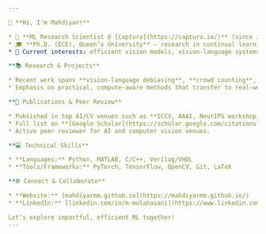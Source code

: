 ```yaml
---

👋 **Hi, I'm Mahdiyar!**

* 🧠 **ML Research Scientist @ [Captura](https://captura.io/)** (since June 2025), building efficient, cutting-edge ML for imaging and creative workflows.
* 🎓 **Ph.D. (ECE), Queen’s University** — research in continual learning, federated learning, domain generalization, and gradient-based optimization for robust vision systems.
* 🔭 Current interests: efficient vision models, vision-language systems, debiasing, and scalable learning under distribution shift.

**📚 Research & Projects**

* Recent work spans **vision-language debiasing**, **crowd counting**, **pedestrian detection**, **super-resolution**, and **biomedical image analysis**.
* Emphasis on practical, compute-aware methods that transfer to real-world products.

**📖 Publications & Peer Review**

* Published in top AI/CV venues such as **ICCV, AAAI, NeurIPS workshop, and ICASSP**.
* Full list on **[Google Scholar](https://scholar.google.com/citations?user=cXDt3NQAAAAJ&hl=en)**.
* Active peer reviewer for AI and computer vision venues.

**💻 Technical Skills**

* **Languages:** Python, MATLAB, C/C++, Verilog/VHDL
* **Tools/Frameworks:** PyTorch, TensorFlow, OpenCV, Git, LaTeX

**🌐 Connect & Collaborate**

* **Website:** [mahdiyarmm.github.io](https://mahdiyarmm.github.io/)
* **LinkedIn:** [linkedin.com/in/m-molahasani](https://www.linkedin.com/in/m-molahasani)

Let’s explore impactful, efficient ML together!
---
```

